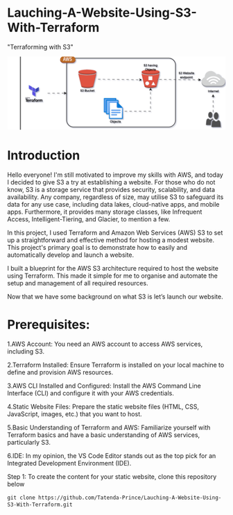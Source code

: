 # Lauching-A-Website-Using-S3-With-Terraform
"Terraforming with S3"

![image_alt](https://github.com/Tatenda-Prince/Lauching-A-Website-Using-S3-With-Terraform/blob/a919579493487ea74996fdd25dacc0e855a8f2fd/img/Screenshot%202025-01-26%20100923.png)

# Introduction

Hello everyone! I'm still motivated to improve my skills with AWS, and today I decided to give S3 a try at establishing a website. For those who do not know, S3 is a storage service that provides security, scalability, and data availability. Any company, regardless of size, may utilise S3 to safeguard its data for any use case, including data lakes, cloud-native apps, and mobile apps. Furthermore, it provides many storage classes, like Infrequent Access, Intelligent-Tiering, and Glacier, to mention a few.

In this project, I used Terraform and Amazon Web Services (AWS) S3 to set up a straightforward and effective method for hosting a modest website. This project's primary goal is to demonstrate how to easily and automatically develop and launch a website.

I built a blueprint for the AWS S3 architecture required to host the website using Terraform. This made it simple for me to organise and automate the setup and management of all required resources.

Now that we have some background on what S3 is let’s launch our website.

# Prerequisites:

1.AWS Account: You need an AWS account to access AWS services, including S3.

2.Terraform Installed: Ensure Terraform is installed on your local machine to define and provision AWS resources.

3.AWS CLI Installed and Configured: Install the AWS Command Line Interface (CLI) and configure it with your AWS credentials.

4.Static Website Files: Prepare the static website files (HTML, CSS, JavaScript, images, etc.) that you want to host.

5.Basic Understanding of Terraform and AWS: Familiarize yourself with Terraform basics and have a basic understanding of AWS services, particularly S3.

6.IDE: In my opinion, the VS Code Editor stands out as the top pick for an Integrated Development Environment (IDE).

Step 1: To create the content for your static website, clone this repository below 

```language
git clone https://github.com/Tatenda-Prince/Lauching-A-Website-Using-S3-With-Terraform.git
```
